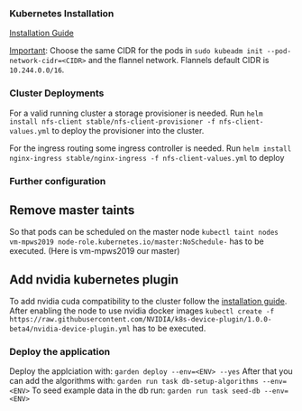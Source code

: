 ### Kubernetes Installation

[Installation Guide](https://thenewstack.io/how-to-deploy-a-kubernetes-cluster-with-ubuntu-server-18-04/)

[Important](https://coreos.com/flannel/docs/latest/kubernetes.html): Choose the same CIDR for the pods in `sudo kubeadm init --pod-network-cidr=<CIDR>` and the flannel network.
Flannels default CIDR is `10.244.0.0/16`.

### Cluster Deployments

For a valid running cluster a storage provisioner is needed.
Run `helm install nfs-client stable/nfs-client-provisioner -f nfs-client-values.yml` to deploy the provisioner into the cluster.

For the ingress routing some ingress controller is needed.
Run `helm install nginx-ingress stable/nginx-ingress -f nfs-client-values.yml` to deploy 

### Further configuration

## Remove master taints
So that pods can be scheduled on the master node `kubectl taint nodes vm-mpws2019 node-role.kubernetes.io/master:NoSchedule-` has to be executed. (Here is vm-mpws2019 our master)

## Add nvidia kubernetes plugin

To add nvidia cuda compatibility to the cluster follow the [installation guide](https://github.com/NVIDIA/k8s-device-plugin).
After enabling the node to use nvidia docker images `kubectl create -f https://raw.githubusercontent.com/NVIDIA/k8s-device-plugin/1.0.0-beta4/nvidia-device-plugin.yml` has to be executed.

### Deploy the application

Deploy the applciation with:
`garden deploy --env=<ENV> --yes`
After that you can add the algorithms with:
`garden run task db-setup-algorithms --env=<ENV>`
To seed example data in the db run:
`garden run task seed-db --env=<ENV>`